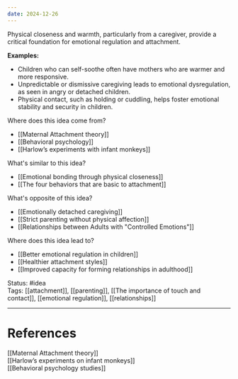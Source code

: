 ```yaml
---
date: 2024-12-26
---
```

Physical closeness and warmth, particularly from a caregiver, provide a critical foundation for emotional regulation and attachment.

**Examples:**

- Children who can self-soothe often have mothers who are warmer and more responsive.
- Unpredictable or dismissive caregiving leads to emotional dysregulation, as seen in angry or detached children.
- Physical contact, such as holding or cuddling, helps foster emotional stability and security in children.

Where does this idea come from?

- [[Maternal Attachment theory]]
- [[Behavioral psychology]]
- [[Harlow’s experiments with infant monkeys]]

What's similar to this idea?

- [[Emotional bonding through physical closeness]]
- [[The four behaviors that are basic to attachment]]

What's opposite of this idea?

- [[Emotionally detached caregiving]]
- [[Strict parenting without physical affection]]
- [[Relationships between Adults with "Controlled Emotions"]]

Where does this idea lead to?
- [[Better emotional regulation in children]]
- [[Healthier attachment styles]]
- [[Improved capacity for forming relationships in adulthood]]

Status: #idea  
Tags: [[attachment]], [[parenting]], [[The importance of touch and contact]], [[emotional regulation]], [[relationships]]

---

# References

[[Maternal Attachment theory]]  
[[Harlow’s experiments on infant monkeys]]  
[[Behavioral psychology studies]]